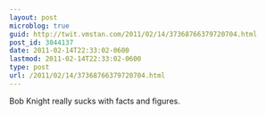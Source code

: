 ```yaml
---
layout: post
microblog: true
guid: http://twit.vmstan.com/2011/02/14/37368766379720704.html
post_id: 3044137
date: 2011-02-14T22:33:02-0600
lastmod: 2011-02-14T22:33:02-0600
type: post
url: /2011/02/14/37368766379720704.html
---
```

Bob Knight really sucks with facts and figures.
